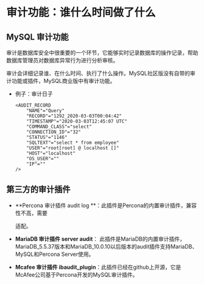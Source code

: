 # 审计功能：谁什么时间做了什么

## MySQL 审计功能

审计是数据库安全中很重要的一个环节，它能够实时记录数据库的操作记录，帮助数据库管理员对数据库异常行为进行分析审核。

审计会详细记录谁、在什么时间、执行了什么操作。MySQL社区版没有自带的审计功能或插件，MySQL商业版中有审计功能。

- 例子：审计日子

  ```mysql
  <AUDIT_RECORD
      "NAME"="Query"
      "RECORD"="1292_2020-03-03T00:04:42"
      "TIMESTAMP"="2020-03-03T12:45:07 UTC"
      "COMMAND_CLASS"="select"
      "CONNECTION_ID"="32"
      "STATUS"="1146"
      "SQLTEXT"="select * from employee"
      "USER"="root[root] @ localhost []"
      "HOST"="localhost"
      "OS_USER"=""
      "IP"=""
  />
  ```

  

## 第三方的审计插件

- **Percona 审计插件 audit log **：此插件是Percona的内置审计插件，兼容性不高，需要

  适配。

- **MariaDB 审计插件 server audit**： 此插件是MariaDB的内置审计插件，MariaDB_5.5.37版本和MariaDB_10.0.10以后版本的audit插件支持MariaDB、MySQL和Percona Server使用。

- **Mcafee 审计插件 ibaudit_plugin**：此插件已经在github上开源，它是McAfee公司基于Percona开发的MySQL审计插件。

